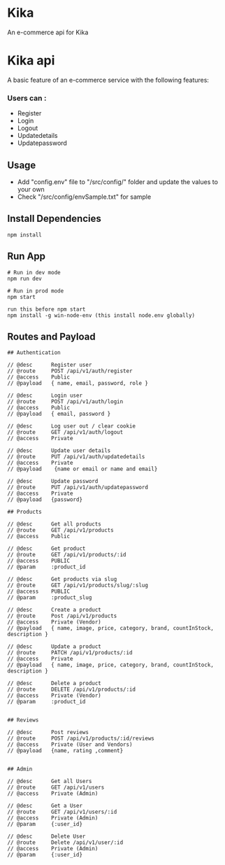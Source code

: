 # Kika
An e-commerce api for Kika
# Kika api

A basic feature of an e-commerce service with the following features:

### Users can :

- Register
- Login 
- Logout
- Updatedetails
- Updatepassword

## Usage

- Add "config.env" file to "/src/config/" folder and update the values to your own
- Check "/src/config/envSample.txt" for sample

## Install Dependencies

```
npm install
```

## Run App

```
# Run in dev mode
npm run dev

# Run in prod mode
npm start

run this before npm start
npm install -g win-node-env (this install node.env globally)
```
## Routes and Payload

```
## Authentication

// @desc      Register user
// @route     POST /api/v1/auth/register
// @access    Public
// @payload   { name, email, password, role }

// @desc      Login user
// @route     POST /api/v1/auth/login
// @access    Public
// @payload   { email, password } 

// @desc      Log user out / clear cookie
// @route     GET /api/v1/auth/logout
// @access    Private

// @desc      Update user details
// @route     PUT /api/v1/auth/updatedetails
// @access    Private
// @payload    {name or email or name and email}

// @desc      Update password
// @route     PUT /api/v1/auth/updatepassword
// @access    Private
// @payload   {password}

## Products

// @desc      Get all products
// @route     GET /api/v1/products
// @access    Public

// @desc      Get product
// @route     GET /api/v1/products/:id
// @access    PUBLIC
// @param     :product_id

// @desc      Get products via slug
// @route     GET /api/v1/products/slug/:slug
// @access    PUBLIC
// @param     :product_slug

// @desc      Create a product
// @route     Post /api/v1/products
// @access    Private (Vendor)
// @payload   { name, image, price, category, brand, countInStock, description }

// @desc      Update a product
// @route     PATCH /api/v1/products/:id
// @access    Private
// @payload   { name, image, price, category, brand, countInStock, description }

// @desc      Delete a product
// @route     DELETE /api/v1/products/:id
// @access    Private (Vendor)
// @param     :product_id


## Reviews

// @desc      Post reviews
// @route     POST /api/v1/products/:id/reviews
// @access    Private (User and Vendors)
// @payload   {name, rating ,comment}


## Admin

// @desc      Get all Users
// @route     GET /api/v1/users
// @access    Private (Admin)

// @desc      Get a User
// @route     GET /api/v1/users/:id
// @access    Private (Admin)
// @param     {:user_id}

// @desc      Delete User
// @route     Delete /api/v1/user/:id
// @access    Private (Admin)
// @param     {:user_id}